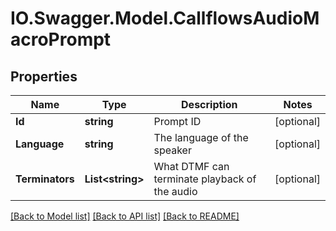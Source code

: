 # IO.Swagger.Model.CallflowsAudioMacroPrompt
## Properties

Name | Type | Description | Notes
------------ | ------------- | ------------- | -------------
**Id** | **string** | Prompt ID | [optional] 
**Language** | **string** | The language of the speaker | [optional] 
**Terminators** | **List&lt;string&gt;** | What DTMF can terminate playback of the audio | [optional] 

[[Back to Model list]](../README.md#documentation-for-models) [[Back to API list]](../README.md#documentation-for-api-endpoints) [[Back to README]](../README.md)

